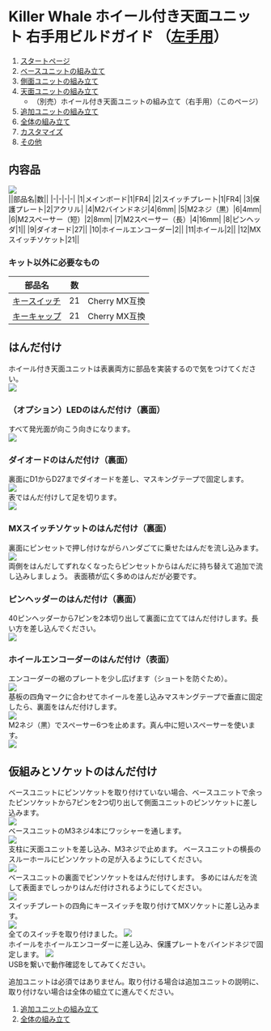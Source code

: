 # Killer Whale ホイール付き天面ユニット 右手用ビルドガイド （[左手用](../leftside/4_TOP_WHEEL.md)）

1. [スタートページ](../README_EN.md)
2. [ベースユニットの組み立て](../rightside/2_BASE.md)
3. [側面ユニットの組み立て](../rightside/3_SIDE_TRACKBALL.md)
4. [天面ユニットの組み立て](../rightside/4_TOP.md)
   - （別売）ホイール付き天面ユニットの組み立て（右手用）（このページ）
5. [追加ユニットの組み立て](../rightside/5_ADD.md)
6. [全体の組み立て](../rightside/6_ASSEMBLE.md)
7. [カスタマイズ](../rightside/7_CUSTOM.md)
8. [その他](../rightside/8_MISC.md)

## 内容品 
![](../img/wheeltop/IMG_5894.jpg)    
||部品名|数||
|-|-|-|-|
|1|メインボード|1|FR4|
|2|スイッチプレート|1|FR4|
|3|保護プレート|2|アクリル|
|4|M2バインドネジ|4|6mm|
|5|M2ネジ（黒）|6|4mm|
|6|M2スペーサー（短）|2|8mm|
|7|M2スペーサー（長）|4|16mm|
|8|ピンヘッダ|1||
|9|ダイオード|27||
|10|ホイールエンコーダー|2||
|11|ホイール|2||
|12|MXスイッチソケット|21||

### キット以外に必要なもの
|部品名|数||
|-|-|-|
|[キースイッチ](https://shop.yushakobo.jp/collections/all-switches)|21|Cherry MX互換|
|[キーキャップ](https://shop.yushakobo.jp/collections/keycaps)|21|Cherry MX互換|

## はんだ付け
ホイール付き天面ユニットは表裏両方に部品を実装するので気をつけてください。  
![](../img/wheeltop/IMG_5899.jpg)  

### （オプション）LEDのはんだ付け（裏面）
すべて発光面が向こう向きになります。   
![](../img/wheeltop/IMG_5905.jpg)  

### ダイオードのはんだ付け（裏面）
裏面にD1からD27までダイオードを差し、マスキングテープで固定します。  
![](../img/wheeltop/IMG_5910.jpg)  
表ではんだ付けして足を切ります。  
![](../img/wheeltop/IMG_5918.jpg)  
### MXスイッチソケットのはんだ付け（裏面）
裏面にピンセットで押し付けながらハンダごてに乗せたはんだを流し込みます。  
![](../img/wheeltop/IMG_6194.jpg)  
両側をはんだしてずれなくなったらピンセットからはんだに持ち替えて追加で流し込みしましょう。  表面積が広く多めのはんだが必要です。  

### ピンヘッダーのはんだ付け（裏面）
40ピンヘッダーから7ピンを2本切り出して裏面に立ててはんだ付けします。長い方を差し込んでください。  
![](../img/wheeltop/IMG_5938.jpg)  

### ホイールエンコーダーのはんだ付け（表面）
エンコーダーの裾のプレートを少し広げます（ショートを防ぐため）。  
![](../img/wheel/IMG_4976.jpg)  
基板の四角マークに合わせてホイールを差し込みマスキングテープで垂直に固定したら、裏面をはんだ付けします。  
![](../img/wheeltop/IMG_5942.jpg)  
M2ネジ（黒）でスペーサー6つを止めます。真ん中に短いスペーサーを使います。  
![](../img/wheeltop/IMG_5954.jpg)  

## 仮組みとソケットのはんだ付け
ベースユニットにピンソケットを取り付けていない場合、ベースユニットで余ったピンソケットから7ピンを2つ切り出して側面ユニットのピンソケットに差し込みます。  
![](../img/wheeltop/IMG_6211.jpg)  
ベースユニットのM3ネジ4本にワッシャーを通します。  
![](../img/top/IMG_5631.jpg)   
支柱に天面ユニットを差し込み、M3ネジで止めます。  ベースユニットの横長のスルーホールにピンソケットの足が入るようにしてください。  
![](../img/wheeltop/IMG_5956.jpg)  
ベースユニットの裏面でピンソケットをはんだ付けします。  多めにはんだを流して表面までしっかりはんだ付けされるようにしてください。  
![](../img/top/IMG_5641.jpg)  
スイッチプレートの四角にキースイッチを取り付けてMXソケットに差し込みます。  
![](../img/wheeltop/IMG_5973.jpg)  
全てのスイッチを取り付けました。
![](../img/wheeltop/IMG_5978.jpg)  
ホイールをホイールエンコーダーに差し込み、保護プレートをバインドネジで固定します。
![](../img/wheeltop/IMG_5981.jpg)  
USBを繋いで動作確認をしてみてください。

追加ユニットは必須ではありません。取り付ける場合は追加ユニットの説明に、取り付けない場合は全体の組立てに進んでください。  

1. [追加ユニットの組み立て](../rightside/5_ADD.md)
2. [全体の組み立て](../rightside/6_ASSEMBLE.md)
